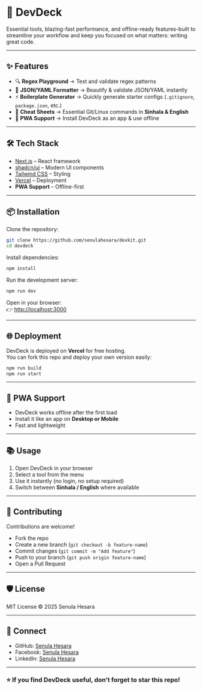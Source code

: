 # 🚀 DevDeck  

  Essential tools, blazing-fast performance, and offline-ready features-built to streamline your workflow and keep you focused on what matters: writing great code.

---

## ✨ Features  

- 🔍 **Regex Playground** → Test and validate regex patterns  
- 📂 **JSON/YAML Formatter** → Beautify & validate JSON/YAML instantly  
- ⚡ **Boilerplate Generator** → Quickly generate starter configs (`.gitignore`, `package.json`, etc.)  
- 📘 **Cheat Sheets** → Essential Git/Linux commands in **Sinhala & English**  
- 📱 **PWA Support** → Install DevDeck as an app & use offline  

---

## 🛠️ Tech Stack  

- [Next.js](https://nextjs.org/) – React framework  
- [shadcn/ui](https://ui.shadcn.com/) – Modern UI components  
- [Tailwind CSS](https://tailwindcss.com/) – Styling  
- [Vercel](https://vercel.com/) – Deployment  
- **PWA Support** – Offline-first  

---

## 📦 Installation  

Clone the repository:  

```bash
git clone https://github.com/senulahesara/devkit.git
cd devdeck
```

Install dependencies:  

```bash
npm install
```

Run the development server:  

```bash
npm run dev
```

Open in your browser:  
👉 [http://localhost:3000](http://localhost:3000)  

---

## 🌐 Deployment  

DevDeck is deployed on **Vercel** for free hosting.  
You can fork this repo and deploy your own version easily:  

```bash
npm run build
npm run start
```

---

## 📲 PWA Support  

- DevDeck works offline after the first load  
- Install it like an app on **Desktop or Mobile**  
- Fast and lightweight  

---

## 📚 Usage  

1. Open DevDeck in your browser  
2. Select a tool from the menu  
3. Use it instantly (no login, no setup required)  
4. Switch between **Sinhala / English** where available  

---

## 🤝 Contributing  

Contributions are welcome!  

- Fork the repo  
- Create a new branch (`git checkout -b feature-name`)  
- Commit changes (`git commit -m "Add feature"`)  
- Push to your branch (`git push origin feature-name`)  
- Open a Pull Request  

---

## 🛡️ License  

MIT License © 2025 Senula Hesara  

---

## 📢 Connect  

- GitHub: [Senula Hesara](https://github.com/senulahesara)  
- Facebook: [Senula Hesara](https://facebook.com/senulahesara1)  
- LinkedIn: [Senula Hesara](https://linkedin.com/in/senulahesara)  

---

### ⭐ If you find DevDeck useful, don’t forget to **star this repo**!
